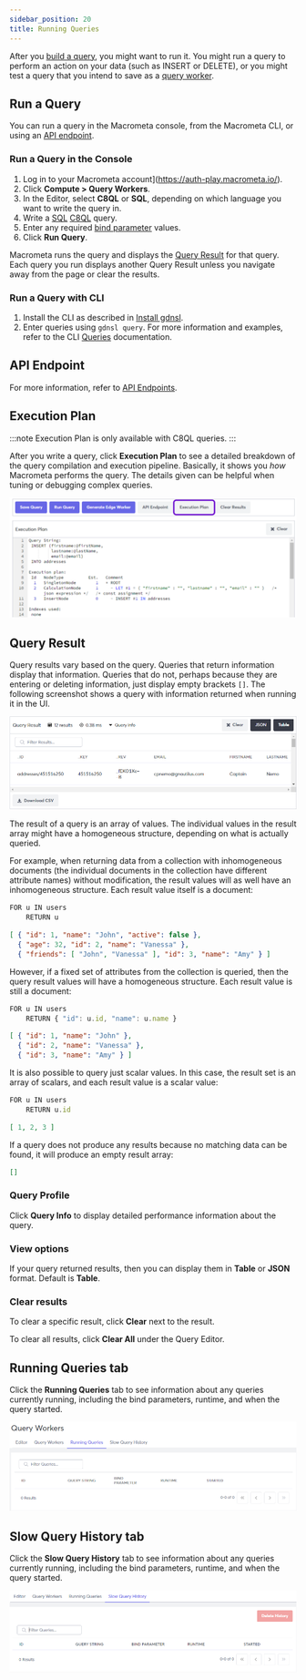 ```yaml
---
sidebar_position: 20
title: Running Queries
---
```


After you [build a query](building-queries.md), you might want to run it. You might run a query to perform an action on your data (such as INSERT or DELETE), or you might test a query that you intend to save as a [query worker](query-workers.md).

## Run a Query

You can run a query in the Macrometa console, from the Macrometa CLI, or using an [API endpoint](api-endpoints.md).

### Run a Query in the Console

1. Log in to your Macrometa account](https://auth-play.macrometa.io/).
1. Click **Compute > Query Workers**.
1. In the Editor, select **C8QL** or **SQL**, depending on which language you want to write the query in.
1. Write a [SQL](sql/index.md) [C8QL](c8ql/index.md) query.
1. Enter any required [bind parameter](bind-parameters.md) values.
1. Click **Run Query**.

Macrometa runs the query and displays the [Query Result](#query-result) for that query. Each query you run displays another Query Result unless you navigate away from the page or clear the results.

### Run a Query with CLI

1. Install the CLI as described in [Install gdnsl](../cli/#install-gdnsl-cli).
2. Enter queries using `gdnsl query`. For more information and examples, refer to the CLI [Queries](../cli/queries-cli.md) documentation.

## API Endpoint

For more information, refer to [API Endpoints](api-endpoints.md).

## Execution Plan

:::note
Execution Plan is only available with C8QL queries.
:::

After you write a query, click **Execution Plan** to see a detailed breakdown of the query compilation and execution pipeline. Basically, it shows you _how_ Macrometa performs the query. The details given can be helpful when tuning or debugging complex queries.

![Execution Plan](/img/queries/execution-plan.png)

## Query Result

Query results vary based on the query. Queries that return information display that information. Queries that do not, perhaps because they are entering or deleting information, just display empty brackets `[]`. The following screenshot shows a query with information returned when running it in the UI.

![Query Result](/img/queries/query-result.png)

The result of a query is an array of values. The individual values in the result array might have a homogeneous structure, depending on what is actually queried.

For example, when returning data from a collection with inhomogeneous documents (the individual documents in the collection have different attribute names) without modification, the result values will as well have an inhomogeneous structure. Each result value itself is a document:

```js
FOR u IN users
    RETURN u
```

```json
[ { "id": 1, "name": "John", "active": false }, 
  { "age": 32, "id": 2, "name": "Vanessa" }, 
  { "friends": [ "John", "Vanessa" ], "id": 3, "name": "Amy" } ]
```

However, if a fixed set of attributes from the collection is queried, then the query result values will have a homogeneous structure. Each result value is still a document:

```js
FOR u IN users
    RETURN { "id": u.id, "name": u.name }
```

```json
[ { "id": 1, "name": "John" }, 
  { "id": 2, "name": "Vanessa" }, 
  { "id": 3, "name": "Amy" } ]
```

It is also possible to query just scalar values. In this case, the result set is an array of scalars, and each result value is a scalar value:

```js
FOR u IN users
    RETURN u.id
```

```json
[ 1, 2, 3 ]
```

If a query does not produce any results because no matching data can be found, it will produce an empty result array:

```json
[]
```

### Query Profile

Click **Query Info** to display detailed performance information about the query.

### View options

If your query returned results, then you can display them in **Table** or **JSON** format. Default is **Table**.

### Clear results

To clear a specific result, click **Clear** next to the result.

To clear all results, click **Clear All** under the Query Editor.

## Running Queries tab

Click the **Running Queries** tab to see information about any queries currently running, including the bind parameters, runtime, and when the query started.

![Running Queries tab](/img/queries/running-queries-tab.png)

## Slow Query History tab

Click the **Slow Query History** tab to see information about any queries currently running, including the bind parameters, runtime, and when the query started.

![Slow Query History tab](/img/queries/slow-query-history-tab.png)
